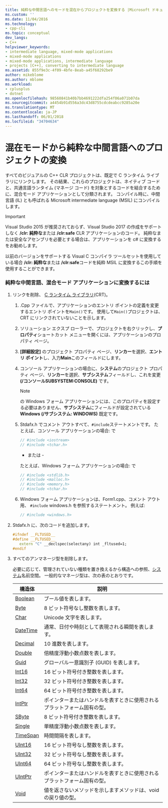 ```yaml
---
title: 純粋な中間言語へのモードを混在からプロジェクトを変換する |Microsoft ドキュメント
ms.custom: ''
ms.date: 11/04/2016
ms.technology:
- cpp-cli
ms.topic: conceptual
dev_langs:
- C++
helpviewer_keywords:
- intermediate language, mixed-mode applications
- mixed-mode applications
- mixed-mode applications, intermediate language
- projects [C++], converting to intermediate language
ms.assetid: 855f9e3c-4f09-4bfe-8eab-a45f68292be9
author: mikeblome
ms.author: mblome
ms.workload:
- cplusplus
- dotnet
ms.openlocfilehash: 98560841b40b7bb4691222dfa254f06a071b07da
ms.sourcegitcommit: a4454b91d556a3dc43d8755cdcdeabcc9285a20e
ms.translationtype: MT
ms.contentlocale: ja-JP
ms.lasthandoff: 06/01/2018
ms.locfileid: "34704634"
---
```

# <a name="converting-projects-from-mixed-mode-to-pure-intermediate-language"></a>混在モードから純粋な中間言語へのプロジェクトの変換

すべてのビジュアルの C++ CLR プロジェクトは、既定で C ランタイム ライブラリにリンクします。 その結果、これらのプロジェクトは、ネイティブ コードと、共通言語ランタイム (マネージ コード) を対象とするコードを結合するために、混合モード アプリケーションとして分類されます。 コンパイル時に、中間言語 (IL) とも呼ばれる Microsoft intermediate language (MSIL) にコンパイルします。

> [!IMPORTANT]
> Visual Studio 2015 が推奨されておらず、Visual Studio 2017 の作成をサポートしなく **/clr: 純粋な**または **/clr:safe** CLR アプリケーションのコード。 純粋なまたは安全なアセンブリを必要とする場合は、アプリケーションを c# に変換するをお勧めします。

以前のバージョンをサポートする Visual C コンパイラ ツールセットを使用している場合 **/clr: 純粋な**または **/clr:safe**コードを純粋 MSIL に変換するこの手順を使用することができます。

### <a name="to-convert-your-mixed-mode-application-into-pure-intermediate-language"></a>純粋な中間言語、混合モード アプリケーションに変換するには

1. リンクを削除、 [C ランタイム ライブラリ](../c-runtime-library/crt-library-features.md)(CRT)。

   1. .Cpp ファイルで、アプリケーションのエントリ ポイントの定義を変更するエントリ ポイントを`Main()`です。 使用して`Main()`プロジェクトは、CRT にリンクされていないことを示します。

   2. ソリューション エクスプ ローラーで、プロジェクトを右クリックし、**プロパティ**ショートカット メニューを開くには、アプリケーションのプロパティ ページ。

   3. **[詳細設定]** のプロジェクト プロパティ ページ、**リンカー**を選択、**エントリ ポイント**し、入力**Main**このフィールドにします。

   4. コンソール アプリケーションの場合に、**システム**のプロジェクト プロパティ ページ、**リンカー**を選択、**サブシステム**フィールドし、これを変更 **(/コンソールSUBSYSTEM:CONSOLE)** です。

      > [!NOTE]
      > の Windows フォーム アプリケーションには、このプロパティを設定する必要はありません、**サブシステム**にフィールドが設定されている**Windows (/サブシステム: WINDOWS)** 既定です。

   5. Stdafx.h でコメント アウトすべて、`#include`ステートメントです。 たとえば、コンソール アプリケーションの場合: で

      ```cpp
      // #include <iostream>
      // #include <tchar.h>
      ```

       - または -

       たとえば、Windows フォーム アプリケーションの場合: で

      ```cpp
      // #include <stdlib.h>
      // #include <malloc.h>
      // #include <memory.h>
      // #include <tchar.h>
      ```

   6. Windows フォーム アプリケーションは、Form1.cpp、コメント アウト用、 `#include` windows.h を参照するステートメント。 例えば:

      ```cpp
      // #include <windows.h>
      ```

2. Stdafx.h に、次のコードを追加します。

   ```cpp
   #ifndef __FLTUSED__
   #define __FLTUSED__
      extern "C" __declspec(selectany) int _fltused=1;
   #endif
   ```

3. すべてのアンマネージ型を削除します。

   必要に応じて、管理されていない種類を置き換えるから構造への参照、[システム](https://msdn.microsoft.com/en-us/library/system.appdomainmanager.appdomainmanager.aspx)名前空間。 一般的なマネージ型は、次の表のとおりです。

   |構造体|説明|
   |---------------|-----------------|
   |[Boolean](https://msdn.microsoft.com/en-us/library/system.boolean\(v=vs.140\).aspx)|ブール値を表します。|
   |[Byte](https://msdn.microsoft.com/en-us/library/system.byte\(v=vs.140\).aspx)|8 ビット符号なし整数を表します。|
   |[Char](https://msdn.microsoft.com/en-us/library/system.char\(v=vs.140\).aspx)|Unicode 文字を表します。|
   |[DateTime](https://msdn.microsoft.com/en-us/library/system.datetime.datetime.aspx)|通常、日付や時刻として表現される瞬間を表します。|
   |[Decimal](https://msdn.microsoft.com/en-us/library/system.decimal\(v=vs.140\).aspx)|10 進数を表します。|
   |[Double](https://msdn.microsoft.com/en-us/library/system.double\(v=vs.140\).aspx)|倍精度浮動小数点数を表します。|
   |[Guid](https://msdn.microsoft.com/en-us/library/system.guid\(v=vs.140\).aspx)|グローバル一意識別子 (GUID) を表します。|
   |[Int16](https://msdn.microsoft.com/en-us/library/system.int16\(v=vs.140\).aspx)|16 ビット符号付き整数を表します。|
   |[Int32](https://msdn.microsoft.com/en-us/library/system.int32\(v=vs.140\).aspx)|32 ビット符号付き整数を表します。|
   |[Int64](https://msdn.microsoft.com/en-us/library/system.int64\(v=vs.140\).aspx)|64 ビット符号付き整数を表します。|
   |[IntPtr](https://msdn.microsoft.com/en-us/library/system.intptr\(v=vs.140\).aspx)|ポインターまたはハンドルを表すときに使用されるプラットフォーム固有の型。|
   |[SByte](https://msdn.microsoft.com/en-us/library/system.byte.aspx)|8 ビット符号付き整数を表します。|
   |[Single](https://msdn.microsoft.com/en-us/library/system.single.aspx)|単精度浮動小数点数を表します。|
   |[TimeSpan](https://msdn.microsoft.com/en-us/library/system.timespan\(v=vs.140\).aspx)|時間間隔を表します。|
   |[UInt16](https://msdn.microsoft.com/en-us/library/system.uint16\(v=vs.140\).aspx)|16 ビット符号なし整数を表します。|
   |[UInt32](https://msdn.microsoft.com/en-us/library/system.uint32\(v=vs.140\).aspx)|32 ビット符号なし整数を表します。|
   |[UInt64](https://msdn.microsoft.com/en-us/library/system.uint64\(v=vs.140\).aspx)|64 ビット符号なし整数を表します。|
   |[UIntPtr](https://msdn.microsoft.com/en-us/library/system.uintptr\(v=vs.140\).aspx)|ポインターまたはハンドルを表すときに使用されるプラットフォーム固有の型。|
   |[Void](https://msdn.microsoft.com/en-us/library/system.void\(v=vs.140\).aspx)|値を返さないメソッドを示しますメソッドは、void の戻り値の型。|